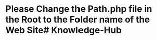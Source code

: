 
# Please Change the Path.php file in the Root to the Folder name of the Web Site#   K n o w l e d g e - H u b  
 